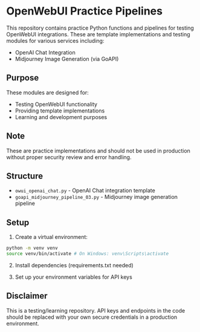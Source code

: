 # OpenWebUI Practice Pipelines

This repository contains practice Python functions and pipelines for testing OpenWebUI integrations. These are template implementations and testing modules for various services including:

- OpenAI Chat Integration
- Midjourney Image Generation (via GoAPI)

## Purpose

These modules are designed for:
- Testing OpenWebUI functionality
- Providing template implementations
- Learning and development purposes

## Note

These are practice implementations and should not be used in production without proper security review and error handling.

## Structure

- `owui_openai_chat.py` - OpenAI Chat integration template
- `goapi_midjourney_pipeline_03.py` - Midjourney image generation pipeline

## Setup

1. Create a virtual environment:

```bash
python -m venv venv
source venv/bin/activate # On Windows: venv\Scripts\activate
```

2. Install dependencies (requirements.txt needed)

3. Set up your environment variables for API keys

## Disclaimer

This is a testing/learning repository. API keys and endpoints in the code should be replaced with your own secure credentials in a production environment.